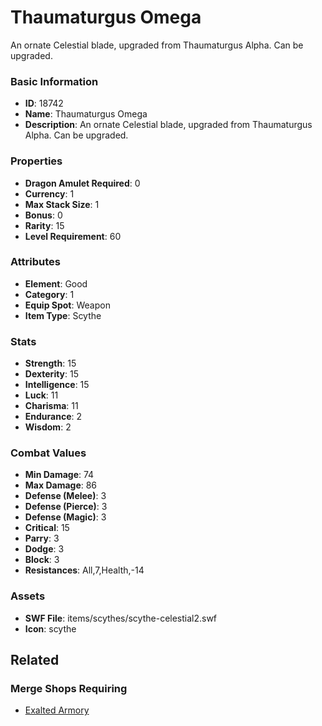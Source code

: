 # Thaumaturgus Omega

An ornate Celestial blade, upgraded from Thaumaturgus Alpha. Can be upgraded.

### Basic Information

- **ID**: 18742
- **Name**: Thaumaturgus Omega
- **Description**: An ornate Celestial blade, upgraded from Thaumaturgus Alpha. Can be upgraded.

### Properties

- **Dragon Amulet Required**: 0
- **Currency**: 1
- **Max Stack Size**: 1
- **Bonus**: 0
- **Rarity**: 15
- **Level Requirement**: 60

### Attributes

- **Element**: Good
- **Category**: 1
- **Equip Spot**: Weapon
- **Item Type**: Scythe

### Stats

- **Strength**: 15
- **Dexterity**: 15
- **Intelligence**: 15
- **Luck**: 11
- **Charisma**: 11
- **Endurance**: 2
- **Wisdom**: 2

### Combat Values

- **Min Damage**: 74
- **Max Damage**: 86
- **Defense (Melee)**: 3
- **Defense (Pierce)**: 3
- **Defense (Magic)**: 3
- **Critical**: 15
- **Parry**: 3
- **Dodge**: 3
- **Block**: 3
- **Resistances**: All,7,Health,-14

### Assets

- **SWF File**: items/scythes/scythe-celestial2.swf
- **Icon**: scythe

## Related

### Merge Shops Requiring

- [Exalted Armory](../merge-shops/303-exalted-armory.md)

